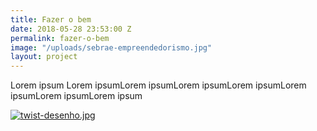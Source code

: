 ```yaml
---
title: Fazer o bem
date: 2018-05-28 23:53:00 Z
permalink: fazer-o-bem
image: "/uploads/sebrae-empreendedorismo.jpg"
layout: project
---
```


Lorem ipsum Lorem ipsumLorem ipsumLorem ipsumLorem ipsumLorem ipsumLorem ipsumLorem ipsum

[![twist-desenho.jpg](/uploads/twist-desenho.jpg)](https://www.youtube.com/watch?v=dtfmNF87jO8)